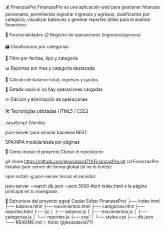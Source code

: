 💰 FinanzasPro
FinanzasPro es una aplicación web para gestionar finanzas personales, permitiendo registrar ingresos y egresos, clasificarlos por categoría, visualizar balances y generar reportes útiles para el análisis financiero.

🧩 Funcionalidades
📋 Registro de operaciones (ingresos/egresos)

🗃️ Clasificación por categorías

📅 Filtro por fechas, tipo y categoría

📊 Reportes por mes y categoría destacada

🧮 Cálculo de balance total, ingresos y gastos

🧼 Estado vacío si no hay operaciones cargadas

✏️ Edición y eliminación de operaciones

🛠️ Tecnologías utilizadas
HTML5 / CSS3

JavaScript (Vanilla)

json-server para simular backend REST

SPA/MPA modularizada por páginas

🚀 Cómo iniciar el proyecto
Clonar el repositorio:


git clone https://github.com/jesusdavid711/FinanzasPro.git
cd FinanzasPro
Instalar json-server de forma global (si no lo tenés):


npm install -g json-server
Iniciar el servidor:


json-server --watch db.json --port 3000
Abrir index.html o la página principal en tu navegador.

📁 Estructura del proyecto
pgsql
Copiar
Editar
FinanzasPro/
├── index.html
├── balance.html
├── movimientos.html
├── categorias.html
├── reportes.html
├── js/
│   ├── balance.js
│   ├── movimientos.js
│   ├── categorias.js
│   └── reportes.js
├── css/
│   └── styles.css
├── db.json
└── README.md
✨ Autor
@jesusdavid711